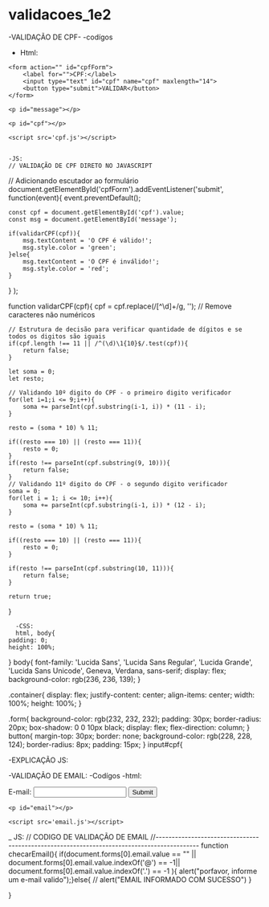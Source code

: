 # validacoes_1e2

-VALIDAÇÃO DE CPF-
-codígos
   - Html:
    <!DOCTYPE html>
<html>
<head>
    <meta charset='utf-8'>
    <meta http-equiv='X-UA-Compatible' content='IE=edge'>
    <title>validação de CPF</title>
    <meta name='viewport' content='width=device-width, initial-scale=1'>
    <link rel='stylesheet' type='text/css' media='screen' href='cpf.css'>
</head>
<body>
    <!-- maxlength limita a quantidade de numeros que pode ficar no campo-->
 
    <form action="" id="cpfForm">
        <label for="">CPF:</label>
        <input type="text" id="cpf" name="cpf" maxlength="14">
        <button type="submit">VALIDAR</button>
    </form>
   
    <p id="message"></p>
 
    <p id="cpf"></p>
   
    <script src='cpf.js'></script>


    -JS:
    // VALIDAÇÃO DE CPF DIRETO NO JAVASCRIPT
 
// Adicionando escutador ao formulário
document.getElementById('cpfForm').addEventListener('submit', function(event){
    event.preventDefault();
 
    const cpf = document.getElementById('cpf').value;
    const msg = document.getElementById('message');
 
    if(validarCPF(cpf)){
        msg.textContent = 'O CPF é válido!';
        msg.style.color = 'green';
    }else{
        msg.textContent = 'O CPF é inválido!';
        msg.style.color = 'red';
    }
}
);
 
function validarCPF(cpf){
    cpf = cpf.replace(/[^\d]+/g, ''); // Remove caracteres não numéricos
 
    // Estrutura de decisão para verificar quantidade de dígitos e se todos os digitos são iguais
    if(cpf.length !== 11 || /^(\d)\1{10}$/.test(cpf)){
        return false;
    }
   
    let soma = 0;
    let resto;
 
    // Validando 10º digito do CPF - o primeiro digito verificador
    for(let i=1;i <= 9;i++){
        soma += parseInt(cpf.substring(i-1, i)) * (11 - i);
    }
 
    resto = (soma * 10) % 11;
 
    if((resto === 10) || (resto === 11)){
        resto = 0;
    }
    if(resto !== parseInt(cpf.substring(9, 10))){
        return false;
    }
    // Validando 11º digito do CPF - o segundo digito verificador
    soma = 0;
    for(let i = 1; i <= 10; i++){
        soma += parseInt(cpf.substring(i-1, i)) * (12 - i);
    }
 
    resto = (soma * 10) % 11;
 
    if((resto === 10) || (resto === 11)){
        resto = 0;
    }
   
    if(resto !== parseInt(cpf.substring(10, 11))){
        return false;
    }
 
    return true;
}

      -CSS:
      html, body{
    padding: 0;
    height: 100%;
 
}
body{
    font-family: 'Lucida Sans', 'Lucida Sans Regular', 'Lucida Grande', 'Lucida Sans Unicode', Geneva, Verdana, sans-serif;
    display: flex;
    background-color: rgb(236, 236, 139);
}
 
.container{
    display: flex;
    justify-content: center;
    align-items: center;
    width: 100%;
    height: 100%;
}
 
.form{
    background-color: rgb(232, 232, 232);
    padding: 30px;
    border-radius: 20px;
    box-shadow: 0 0 10px black;
    display: flex;
    flex-direction: column;
}
button{
    margin-top: 30px;
    border: none;
    background-color: rgb(228, 228, 124);
    border-radius: 8px;
    padding: 15px;
}
input#cpf{

-EXPLICAÇÃO JS:

-VALIDAÇÃO DE EMAIL:
    -Codígos
    -html:
    <html>
<head>
    <meta charset='utf-8'>
    <meta http-equiv='X-UA-Compatible' content='IE=edge'>
    <title><Page validaçao de email></title>
    <meta name='viewport' content='width=device-width, initial-scale=1'>
   
   
</head>
<body>
    <form action= "">
        <label>E-mail:</label>
        <input type="text" id ="email user" name="email" onblur="checarEmail()">
        <input type="submit"volue="validar"
        onclick="checarEmail()">
    </form>
 
    <p id="email"></p>
 
    <script src='email.js'></script>
</body>
</html>
    

   
</body>
</html>

_ JS:
// CODIGO DE VALIDAÇÃO DE EMAIL
//-------------------------------------------------------------------------------------------
function checarEmail(){
    if(document.forms[0].email.value == "" ||
     document.forms[0].email.value.indexOf('@') == -1||
      document.forms[0].email.value.indexOf('.') == -1 ){
        alert("porfavor, informe um e-mail valido");}else{
           // alert("EMAIL INFORMADO COM SUCESSO")
        }
   
}


    
